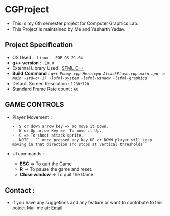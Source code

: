 # CGProject

- This is my 6th semester project for Computer Graphics Lab.
- This Project is maintained by Me and Yasharth Yadav.

## Project Specification

- OS Used : `` Linux - POP OS 21.04``
- __g++ version__ : `` 10.0``
- External Library Used : [SFML C++](https://www.sfml-dev.org/)
- **Build Command** : _``g++ Enemy.cpp Hero.cpp AttackFlash.cpp main.cpp -o main -std=c++17 -lsfml-system -lsfml-window -lsfml-graphics``_
- Default Screen Resolution : ``1280*720``
- Standard Frame Rate count : ``60``

## GAME CONTROLS

-  Player Movement : 
  
       -  S or down arrow key => To move it Down.
       -  W or Up arrow Key =>  To move it Up.
       -  C => To shoot attack sprite.
       -  NOTE : `` once pressed any key UP or DOWN player will keep moving in that direction and stops at vertical thresholds``
- UI commands :
    - __ESC__ => To quit the Game 
    - __R__ => To pause the game and reset.
    - __Close window__ => To quit the Game

## Contact :
- if you have any suggetions and any feature or want to contribute to this poject 
Mail me at: [Email](kumarsumitjat298@gmail.com)
